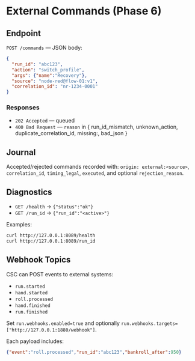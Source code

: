 # External Commands (Phase 6)

## Endpoint
`POST /commands` — JSON body:
```json
{
  "run_id": "abc123",
  "action": "switch_profile",
  "args": {"name":"Recovery"},
  "source": "node-red@flow-01:v1",
  "correlation_id": "nr-1234-0001"
}
```

### Responses
- `202 Accepted` — queued
- `400 Bad Request` — `reason` in { run_id_mismatch, unknown_action, duplicate_correlation_id, missing:<fields>, bad_json }

## Journal
Accepted/rejected commands recorded with:
`origin: external:<source>`, `correlation_id`, `timing_legal`, `executed`, and optional `rejection_reason`.

## Diagnostics
- `GET /health` → `{"status":"ok"}`
- `GET /run_id` → `{"run_id":"<active>"}`

Examples:
```bash
curl http://127.0.0.1:8089/health
curl http://127.0.0.1:8089/run_id
```

## Webhook Topics

CSC can POST events to external systems:
- `run.started`
- `hand.started`
- `roll.processed`
- `hand.finished`
- `run.finished`

Set `run.webhooks.enabled=true` and optionally `run.webhooks.targets=["http://127.0.0.1:1880/webhook"]`.

Each payload includes:
```json
{"event":"roll.processed","run_id":"abc123","bankroll_after":950}
```
